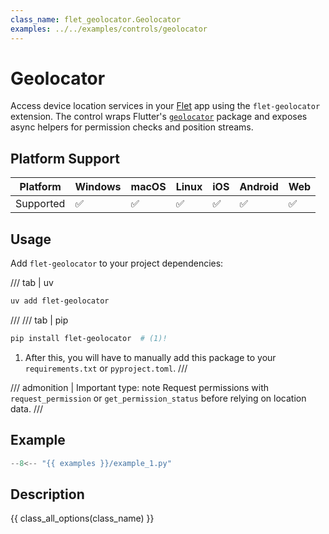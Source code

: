 ```yaml
---
class_name: flet_geolocator.Geolocator
examples: ../../examples/controls/geolocator
---
```


# Geolocator

Access device location services in your [Flet](https://flet.dev) app using the `flet-geolocator` extension. The control wraps Flutter's [`geolocator`](https://pub.dev/packages/geolocator) package and exposes async helpers for permission checks and position streams.

## Platform Support

| Platform | Windows | macOS | Linux | iOS | Android | Web |
|----------|---------|-------|-------|-----|---------|-----|
| Supported|    ✅    |   ✅   |   ✅   |  ✅  |    ✅    |  ✅  |

## Usage

Add `flet-geolocator` to your project dependencies:

/// tab | uv
```bash
uv add flet-geolocator
```

///
/// tab | pip
```bash
pip install flet-geolocator  # (1)!
```

1. After this, you will have to manually add this package to your `requirements.txt` or `pyproject.toml`.
///

/// admonition | Important
    type: note
Request permissions with `request_permission` or `get_permission_status` before relying on location data.
///

## Example

```python
--8<-- "{{ examples }}/example_1.py"
```

## Description

{{ class_all_options(class_name) }}
